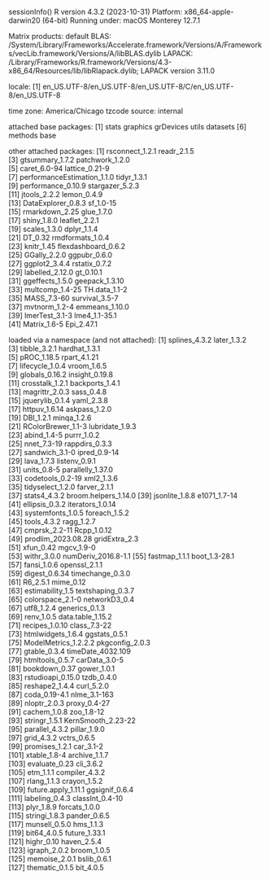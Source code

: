 sessionInfo()
R version 4.3.2 (2023-10-31)
Platform: x86_64-apple-darwin20 (64-bit)
Running under: macOS Monterey 12.7.1

Matrix products: default
BLAS:   /System/Library/Frameworks/Accelerate.framework/Versions/A/Frameworks/vecLib.framework/Versions/A/libBLAS.dylib 
LAPACK: /Library/Frameworks/R.framework/Versions/4.3-x86_64/Resources/lib/libRlapack.dylib;  LAPACK version 3.11.0

locale:
[1] en_US.UTF-8/en_US.UTF-8/en_US.UTF-8/C/en_US.UTF-8/en_US.UTF-8

time zone: America/Chicago
tzcode source: internal

attached base packages:
[1] stats     graphics  grDevices utils     datasets 
[6] methods   base     

other attached packages:
 [1] rsconnect_1.2.1             readr_2.1.5                
 [3] gtsummary_1.7.2             patchwork_1.2.0            
 [5] caret_6.0-94                lattice_0.21-9             
 [7] performanceEstimation_1.1.0 tidyr_1.3.1                
 [9] performance_0.10.9          stargazer_5.2.3            
[11] jtools_2.2.2                lemon_0.4.9                
[13] DataExplorer_0.8.3          sf_1.0-15                  
[15] rmarkdown_2.25              glue_1.7.0                 
[17] shiny_1.8.0                 leaflet_2.2.1              
[19] scales_1.3.0                dplyr_1.1.4                
[21] DT_0.32                     rmdformats_1.0.4           
[23] knitr_1.45                  flexdashboard_0.6.2        
[25] GGally_2.2.0                ggpubr_0.6.0               
[27] ggplot2_3.4.4               rstatix_0.7.2              
[29] labelled_2.12.0             gt_0.10.1                  
[31] ggeffects_1.5.0             geepack_1.3.10             
[33] multcomp_1.4-25             TH.data_1.1-2              
[35] MASS_7.3-60                 survival_3.5-7             
[37] mvtnorm_1.2-4               emmeans_1.10.0             
[39] lmerTest_3.1-3              lme4_1.1-35.1              
[41] Matrix_1.6-5                Epi_2.47.1                 

loaded via a namespace (and not attached):
  [1] splines_4.3.2        later_1.3.2         
  [3] tibble_3.2.1         hardhat_1.3.1       
  [5] pROC_1.18.5          rpart_4.1.21        
  [7] lifecycle_1.0.4      vroom_1.6.5         
  [9] globals_0.16.2       insight_0.19.8      
 [11] crosstalk_1.2.1      backports_1.4.1     
 [13] magrittr_2.0.3       sass_0.4.8          
 [15] jquerylib_0.1.4      yaml_2.3.8          
 [17] httpuv_1.6.14        askpass_1.2.0       
 [19] DBI_1.2.1            minqa_1.2.6         
 [21] RColorBrewer_1.1-3   lubridate_1.9.3     
 [23] abind_1.4-5          purrr_1.0.2         
 [25] nnet_7.3-19          rappdirs_0.3.3      
 [27] sandwich_3.1-0       ipred_0.9-14        
 [29] lava_1.7.3           listenv_0.9.1       
 [31] units_0.8-5          parallelly_1.37.0   
 [33] codetools_0.2-19     xml2_1.3.6          
 [35] tidyselect_1.2.0     farver_2.1.1        
 [37] stats4_4.3.2         broom.helpers_1.14.0
 [39] jsonlite_1.8.8       e1071_1.7-14        
 [41] ellipsis_0.3.2       iterators_1.0.14    
 [43] systemfonts_1.0.5    foreach_1.5.2       
 [45] tools_4.3.2          ragg_1.2.7          
 [47] cmprsk_2.2-11        Rcpp_1.0.12         
 [49] prodlim_2023.08.28   gridExtra_2.3       
 [51] xfun_0.42            mgcv_1.9-0          
 [53] withr_3.0.0          numDeriv_2016.8-1.1 
 [55] fastmap_1.1.1        boot_1.3-28.1       
 [57] fansi_1.0.6          openssl_2.1.1       
 [59] digest_0.6.34        timechange_0.3.0    
 [61] R6_2.5.1             mime_0.12           
 [63] estimability_1.5     textshaping_0.3.7   
 [65] colorspace_2.1-0     networkD3_0.4       
 [67] utf8_1.2.4           generics_0.1.3      
 [69] renv_1.0.5           data.table_1.15.2   
 [71] recipes_1.0.10       class_7.3-22        
 [73] htmlwidgets_1.6.4    ggstats_0.5.1       
 [75] ModelMetrics_1.2.2.2 pkgconfig_2.0.3     
 [77] gtable_0.3.4         timeDate_4032.109   
 [79] htmltools_0.5.7      carData_3.0-5       
 [81] bookdown_0.37        gower_1.0.1         
 [83] rstudioapi_0.15.0    tzdb_0.4.0          
 [85] reshape2_1.4.4       curl_5.2.0          
 [87] coda_0.19-4.1        nlme_3.1-163        
 [89] nloptr_2.0.3         proxy_0.4-27        
 [91] cachem_1.0.8         zoo_1.8-12          
 [93] stringr_1.5.1        KernSmooth_2.23-22  
 [95] parallel_4.3.2       pillar_1.9.0        
 [97] grid_4.3.2           vctrs_0.6.5         
 [99] promises_1.2.1       car_3.1-2           
[101] xtable_1.8-4         archive_1.1.7       
[103] evaluate_0.23        cli_3.6.2           
[105] etm_1.1.1            compiler_4.3.2      
[107] rlang_1.1.3          crayon_1.5.2        
[109] future.apply_1.11.1  ggsignif_0.6.4      
[111] labeling_0.4.3       classInt_0.4-10     
[113] plyr_1.8.9           forcats_1.0.0       
[115] stringi_1.8.3        pander_0.6.5        
[117] munsell_0.5.0        hms_1.1.3           
[119] bit64_4.0.5          future_1.33.1       
[121] highr_0.10           haven_2.5.4         
[123] igraph_2.0.2         broom_1.0.5         
[125] memoise_2.0.1        bslib_0.6.1         
[127] thematic_0.1.5       bit_4.0.5   
